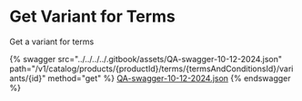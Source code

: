 # Get Variant for Terms

Get a variant for terms

{% swagger src="../../../../.gitbook/assets/QA-swagger-10-12-2024.json" path="/v1/catalog/products/{productId}/terms/{termsAndConditionsId}/variants/{id}" method="get" %}
[QA-swagger-10-12-2024.json](../../../../.gitbook/assets/QA-swagger-10-12-2024.json)
{% endswagger %}
